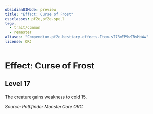 ```yaml
---
obsidianUIMode: preview
title: "Effect: Curse of Frost"
cssclasses: pf2e,pf2e-spell
tags:
  - trait/common
  - remaster
aliases: "Compendium.pf2e.bestiary-effects.Item.sI73mEP9wZRvMpWw"
license: ORC
---
```

# Effect: Curse of Frost
## Level 17
### 






The creature gains weakness to cold 15.

*Source: Pathfinder Monster Core*
*ORC*